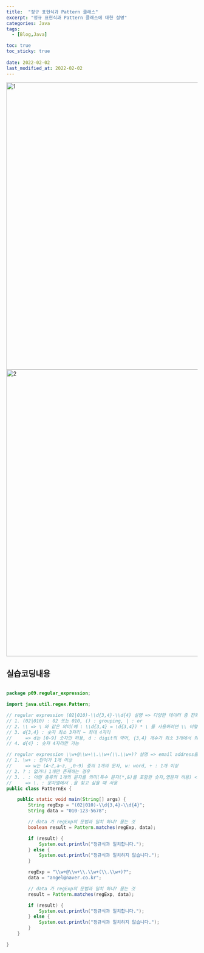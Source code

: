 ```yaml
---
title:  "정규 표현식과 Pattern 클래스"
excerpt: "정규 표현식과 Pattern 클래스에 대한 설명"
categories: Java
tags:
  - [Blog,Java]

toc: true
toc_sticky: true
 
date: 2022-02-02
last_modified_at: 2022-02-02
---
```



<img width="755" alt="1" src="https://user-images.githubusercontent.com/95912146/152154595-c4379c1c-432f-4488-8f38-2bbf801eac6f.png">
<img width="754" alt="2" src="https://user-images.githubusercontent.com/95912146/152154599-2152b8e3-aa3b-4d31-bc86-679ff14cc784.png">

## **실습코딩내용**

```java

package p09.regular_expression;

import java.util.regex.Pattern;

// regular expression (02|010)-\\d{3,4}-\\d{4} 설명 => 다양한 데이터 중 전화 번호만을 찾는 표현식
// 1. (02|010) : 02 또는 010, () : grouping, | : or
// 2. \\ => \ 와 같은 의미(예 : \\d{3,4} = \d{3,4}) * \ 를 사용하려면 \\ 이렇게 2개 써줘야함
// 3. d{3,4} : 숫자 최소 3자리 ~ 최대 4자리
//     => d는 [0-9] 숫자만 허용, d : digit의 약어, {3,4} 개수가 최소 3개에서 최대 4개까지 허용
// 4. d{4} : 숫자 4자리만 가능

// regular expression \\w+@\\w+\\.\\w+(\\.\\w+)? 설명 => email address를 찾는 표현식
// 1. \w+ : 단어가 1개 이상
//     => w는 (A~Z,a~z,_,0~9) 중의 1개의 문자, w: word, + : 1개 이상
// 2. ? : 없거나 1개만 존재하는 경우
// 3. . : 어떤 종류의 1개의 문자를 의미(특수 문자(*,&)를 포함한 숫자,영문자 허용) <.도 문법이기 때문에 \\룰 붙여줘야함>
//     => \. : 문자열에서 .을 찾고 싶을 때 사용
public class PatternEx {

	public static void main(String[] args) {
		String regExp = "(02|010)-\\d{3,4}-\\d{4}";
		String data = "010-123-5678";

		// data 가 regExp의 문법과 일치 하냐? 묻는 것
		boolean result = Pattern.matches(regExp, data);

		if (result) {
			System.out.println("정규식과 일치합니다.");
		} else {
			System.out.println("정규식과 일치하지 않습니다.");
		}

		regExp = "\\w+@\\w+\\.\\w+(\\.\\w+)?";
		data = "angel@naver.co.kr";

		// data 가 regExp의 문법과 일치 하냐? 묻는 것
		result = Pattern.matches(regExp, data);

		if (result) {
			System.out.println("정규식과 일치합니다.");
		} else {
			System.out.println("정규식과 일치하지 않습니다.");
		}
	}

}



```